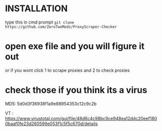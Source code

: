 # INSTALLATION

type this in cmd prompt `git clone https://github.com/ZeroTwoModz/ProxyScraper-Checker`

# open exe file and you will figure it out

or if you wont click 1 to scrape proxies and 2 to check proxies

# check those if you think its a virus

MD5: 	5d0d3f36938f1a9e88954353c12c9c2b

VT : https://www.virustotal.com/gui/file/48d6c4c98bc9ce948ea12ddc20eef1800baaf0fe23d260599e053f1c5f5c670d/details

